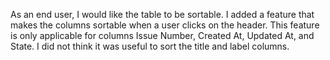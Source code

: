 As an end user, I would like the table to be sortable. I added a feature that makes the columns sortable when a user clicks on the header. This feature is only applicable for columns Issue Number, Created At, Updated At, and State. I did not think it was useful to sort the title and label columns.